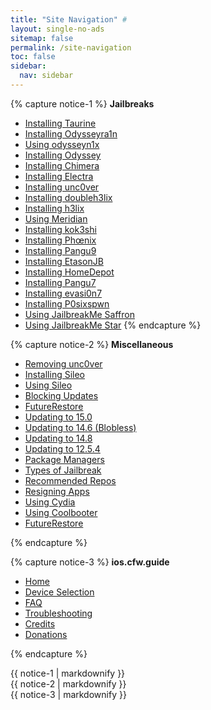 ```yaml
---
title: "Site Navigation" #
layout: single-no-ads
sitemap: false
permalink: /site-navigation
toc: false
sidebar:
  nav: sidebar
---
```


{% capture notice-1 %}
**Jailbreaks**

+ [Installing Taurine](installing-taurine)
+ [Installing Odysseyra1n](installing-odysseyra1n)
+ [Using odysseyn1x](using-odysseyn1x)
+ [Installing Odyssey](installing-odyssey)
+ [Installing Chimera](installing-chimera)
+ [Installing Electra](installing-electra)
+ [Installing unc0ver](installing-unc0ver)
+ [Installing doubleh3lix](installing-doubleh3lix)
+ [Installing h3lix](installing-h3lix)
+ [Using Meridian](using-meridian)
+ [Installing kok3shi](installing-kok3shi)
+ [Installing Phœnix](installing-phoenix)
+ [Installing Pangu9](installing-pangu933)
+ [Installing EtasonJB](installing-etasonjb)
+ [Installing HomeDepot](installing-homedepot)
+ [Installing Pangu7](installing-pangu7)
+ [Installing evasi0n7](installing-evasi0n7)
+ [Installing P0sixspwn](installing-p0sixspwn)
+ [Using JailbreakMe Saffron](using-jailbreakme-saffron)
+ [Using JailbreakMe Star](using-jailbreakme-star)
{% endcapture %}

{% capture notice-2 %}
**Miscellaneous**

+ [Removing unc0ver](removing-unc0ver)
+ [Installing Sileo](installing-sileo)
+ [Using Sileo](using-sileo)
+ [Blocking Updates](blocking-updates)
+ [FutureRestore](futurerestore)
+ [Updating to 15.0](updating-to-15-0)
+ [Updating to 14.6 (Blobless)](updating-to-14-6-(blobless))
+ [Updating to 14.8](updating-to-14-8)
+ [Updating to 12.5.4](updating-to-12-5-4)
+ [Package Managers](package-managers)
+ [Types of Jailbreak](types-of-jailbreak)
+ [Recommended Repos](recommended-repos)
+ [Resigning Apps](resigning-apps)
+ [Using Cydia](using-cydia)
+ [Using Coolbooter](using-coolbooter)
+ [FutureRestore](futurerestore-help)

{% endcapture %}

{% capture notice-3 %}
**ios.cfw.guide**

+ [Home](/)
+ [Device Selection](device-selection)
+ [FAQ](faq)
+ [Troubleshooting](troubleshooting)
+ [Credits](credits)
+ [Donations](donations)

{% endcapture %}

<div class="notice--primary">{{ notice-1 | markdownify }}</div>
<div class="notice--textbox">{{ notice-2 | markdownify }}</div>
<div class="notice">{{ notice-3 | markdownify }}</div>
